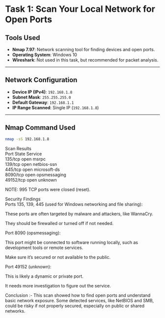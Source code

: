 # Task 1: Scan Your Local Network for Open Ports

## Tools Used
- **Nmap 7.97**: Network scanning tool for finding devices and open ports.
- **Operating System**: Windows 10
- **Wireshark**: Not used in this task, but recommended for packet analysis.

---

## Network Configuration

- **Device IP (IPv4)**: `192.168.1.8`
- **Subnet Mask**: `255.255.255.0`
- **Default Gateway**: `192.168.1.1`
- **IP Range Scanned**: Single IP (`192.168.1.8`)

---

## Nmap Command Used

```bash
nmap -sS 192.168.1.8
```
Scan Results  
Port        State         Service  
135/tcp     open         msrpc  
139/tcp     open         netbios-ssn  
445/tcp     open         microsoft-ds  
8090/tcp    open         opsmessaging  
49152/tcp   open         unknown  

NOTE: 995 TCP ports were closed (reset).  

Security Findings  
Ports 135, 139, 445 (used for Windows networking and file sharing):  

These ports are often targeted by malware and attackers, like WannaCry.  

They should be firewalled or turned off if not needed.  

Port 8090 (opsmessaging):  

This port might be connected to software running locally, such as development tools or remote services.  

Make sure it’s secured or not available to the public.  

Port 49152 (unknown):  

This is likely a dynamic or private port.  

It needs more investigation to figure out the service.  

Conclusion  :-
This scan showed how to find open ports and understand basic network exposure. Some detected services, like NetBIOS and SMB, could be risky if not properly secured, especially on public or shared networks.
